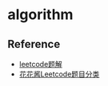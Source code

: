 # algorithm

## Reference
+ [leetcode题解](https://siddontang.gitbooks.io/leetcode-solution/content/)
+ [花花酱Leetcode题目分类](https://docs.google.com/spreadsheets/d/1SbpY-04Cz8EWw3A_LBUmDEXKUMO31DBjfeMoA0dlfIA/edit)
